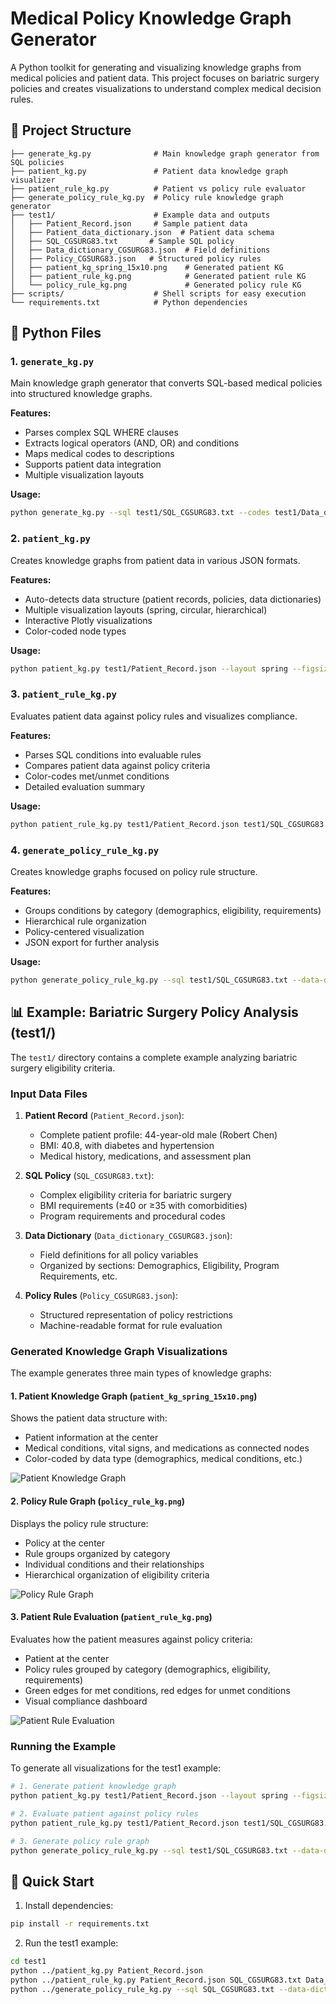 # Medical Policy Knowledge Graph Generator

A Python toolkit for generating and visualizing knowledge graphs from medical policies and patient data. This project focuses on bariatric surgery policies and creates visualizations to understand complex medical decision rules.

## 📁 Project Structure

```
├── generate_kg.py              # Main knowledge graph generator from SQL policies
├── patient_kg.py               # Patient data knowledge graph visualizer
├── patient_rule_kg.py          # Patient vs policy rule evaluator
├── generate_policy_rule_kg.py  # Policy rule knowledge graph generator
├── test1/                      # Example data and outputs
│   ├── Patient_Record.json     # Sample patient data
│   ├── Patient_data_dictionary.json  # Patient data schema
│   ├── SQL_CGSURG83.txt       # Sample SQL policy
│   ├── Data_dictionary_CGSURG83.json  # Field definitions
│   ├── Policy_CGSURG83.json   # Structured policy rules
│   ├── patient_kg_spring_15x10.png    # Generated patient KG
│   ├── patient_rule_kg.png            # Generated patient rule KG
│   └── policy_rule_kg.png             # Generated policy rule KG
├── scripts/                    # Shell scripts for easy execution
└── requirements.txt            # Python dependencies
```

## 🐍 Python Files

### 1. `generate_kg.py`
Main knowledge graph generator that converts SQL-based medical policies into structured knowledge graphs.

**Features:**
- Parses complex SQL WHERE clauses
- Extracts logical operators (AND, OR) and conditions
- Maps medical codes to descriptions
- Supports patient data integration
- Multiple visualization layouts

**Usage:**
```bash
python generate_kg.py --sql test1/SQL_CGSURG83.txt --codes test1/Data_dictionary_CGSURG83.json --plot-path policy_kg.png --show-plot
```

### 2. `patient_kg.py`
Creates knowledge graphs from patient data in various JSON formats.

**Features:**
- Auto-detects data structure (patient records, policies, data dictionaries)
- Multiple visualization layouts (spring, circular, hierarchical)
- Interactive Plotly visualizations
- Color-coded node types

**Usage:**
```bash
python patient_kg.py test1/Patient_Record.json --layout spring --figsize 15 10
```

### 3. `patient_rule_kg.py`
Evaluates patient data against policy rules and visualizes compliance.

**Features:**
- Parses SQL conditions into evaluable rules
- Compares patient data against policy criteria
- Color-codes met/unmet conditions
- Detailed evaluation summary

**Usage:**
```bash
python patient_rule_kg.py test1/Patient_Record.json test1/SQL_CGSURG83.txt test1/Data_dictionary_CGSURG83.json --figsize 16 12
```

### 4. `generate_policy_rule_kg.py`
Creates knowledge graphs focused on policy rule structure.

**Features:**
- Groups conditions by category (demographics, eligibility, requirements)
- Hierarchical rule organization
- Policy-centered visualization
- JSON export for further analysis

**Usage:**
```bash
python generate_policy_rule_kg.py --sql test1/SQL_CGSURG83.txt --data-dict test1/Data_dictionary_CGSURG83.json --plot-path policy_rules.png
```

## 📊 Example: Bariatric Surgery Policy Analysis (test1/)

The `test1/` directory contains a complete example analyzing bariatric surgery eligibility criteria.

### Input Data Files

1. **Patient Record** (`Patient_Record.json`):
   - Complete patient profile: 44-year-old male (Robert Chen)
   - BMI: 40.8, with diabetes and hypertension
   - Medical history, medications, and assessment plan

2. **SQL Policy** (`SQL_CGSURG83.txt`):
   - Complex eligibility criteria for bariatric surgery
   - BMI requirements (≥40 or ≥35 with comorbidities)
   - Program requirements and procedural codes

3. **Data Dictionary** (`Data_dictionary_CGSURG83.json`):
   - Field definitions for all policy variables
   - Organized by sections: Demographics, Eligibility, Program Requirements, etc.

4. **Policy Rules** (`Policy_CGSURG83.json`):
   - Structured representation of policy restrictions
   - Machine-readable format for rule evaluation

### Generated Knowledge Graph Visualizations

The example generates three main types of knowledge graphs:

#### 1. Patient Knowledge Graph (`patient_kg_spring_15x10.png`)
Shows the patient data structure with:
- Patient information at the center
- Medical conditions, vital signs, and medications as connected nodes
- Color-coded by data type (demographics, medical conditions, etc.)

![Patient Knowledge Graph](test1/patient_kg_spring_15x10.png)

#### 2. Policy Rule Graph (`policy_rule_kg.png`)
Displays the policy rule structure:
- Policy at the center
- Rule groups organized by category
- Individual conditions and their relationships
- Hierarchical organization of eligibility criteria

![Policy Rule Graph](test1/policy_rule_kg.png)

#### 3. Patient Rule Evaluation (`patient_rule_kg.png`)
Evaluates how the patient measures against policy criteria:
- Patient at the center
- Policy rules grouped by category (demographics, eligibility, requirements)
- Green edges for met conditions, red edges for unmet conditions
- Visual compliance dashboard

![Patient Rule Evaluation](test1/patient_rule_kg.png)

### Running the Example

To generate all visualizations for the test1 example:

```bash
# 1. Generate patient knowledge graph
python patient_kg.py test1/Patient_Record.json --layout spring --figsize 15 10

# 2. Evaluate patient against policy rules
python patient_rule_kg.py test1/Patient_Record.json test1/SQL_CGSURG83.txt test1/Data_dictionary_CGSURG83.json --figsize 16 12

# 3. Generate policy rule graph
python generate_policy_rule_kg.py --sql test1/SQL_CGSURG83.txt --data-dict test1/Data_dictionary_CGSURG83.json --plot-path test1/policy_rule_kg.png
```

## 🚀 Quick Start

1. Install dependencies:
```bash
pip install -r requirements.txt
```

2. Run the test1 example:
```bash
cd test1
python ../patient_kg.py Patient_Record.json
python ../patient_rule_kg.py Patient_Record.json SQL_CGSURG83.txt Data_dictionary_CGSURG83.json
python ../generate_policy_rule_kg.py --sql SQL_CGSURG83.txt --data-dict Data_dictionary_CGSURG83.json
```

